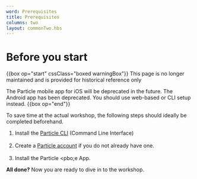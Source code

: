 ```yaml
---
word: Prerequisites
title: Prerequisites
columns: two
layout: commonTwo.hbs
---
```


# Before you start

{{box op="start" cssClass="boxed warningBox"}}
This page is no longer maintained and is provided for historical reference only

The Particle mobile app for iOS will be deprecated in the future. The Android app has been deprecated. You should use web-based or CLI setup instead.
{{box op="end"}}

To save time at the actual workshop, the following steps should ideally be completed beforehand.

1. Install the [Particle CLI](/getting-started/developer-tools/cli/) (Command Line Interface)
<br /><br />
2. Create a [Particle account](https://login.particle.io/signup) if you do not already have one.
<br /><br />
3. Install the Particle <pbo;e App.

**All done?** Now you are ready to dive in to the workshop.
